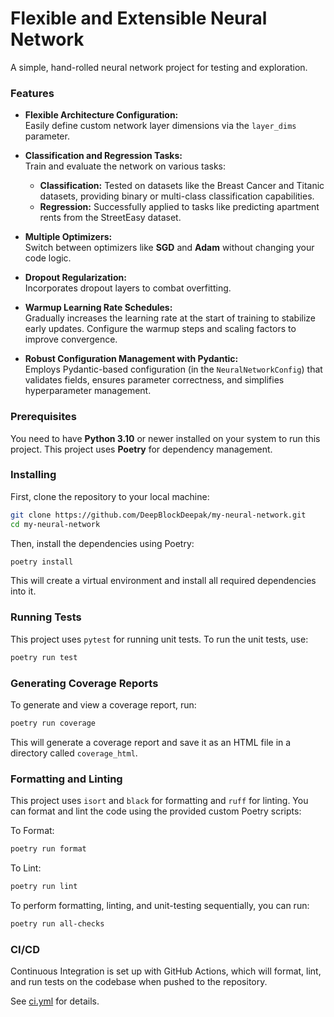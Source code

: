 # Flexible and Extensible Neural Network

A simple, hand-rolled neural network project for testing and exploration.

### Features

- **Flexible Architecture Configuration:**  
  Easily define custom network layer dimensions via the `layer_dims` parameter.

- **Classification and Regression Tasks:**  
  Train and evaluate the network on various tasks:
  - **Classification:** Tested on datasets like the Breast Cancer and Titanic datasets, providing binary or multi-class classification capabilities.
  - **Regression:** Successfully applied to tasks like predicting apartment rents from the StreetEasy dataset.

- **Multiple Optimizers:**  
  Switch between optimizers like **SGD** and **Adam** without changing your code logic.

- **Dropout Regularization:**  
  Incorporates dropout layers to combat overfitting.

- **Warmup Learning Rate Schedules:**  
  Gradually increases the learning rate at the start of training to stabilize early updates. Configure the warmup steps and scaling factors to improve convergence.

- **Robust Configuration Management with Pydantic:**  
  Employs Pydantic-based configuration (in the `NeuralNetworkConfig`) that validates fields, ensures parameter correctness, and simplifies hyperparameter management.
  

### Prerequisites

You need to have **Python 3.10** or newer installed on your system to run this project. This project uses **Poetry** for dependency management.

### Installing

First, clone the repository to your local machine:

```bash
git clone https://github.com/DeepBlockDeepak/my-neural-network.git
cd my-neural-network
```

Then, install the dependencies using Poetry:
```bash
poetry install
```
This will create a virtual environment and install all required dependencies into it.

### Running Tests
This project uses `pytest` for running unit tests. To run the unit tests, use:
```bash
poetry run test
```

### Generating Coverage Reports
To generate and view a coverage report, run:
```bash
poetry run coverage
```
This will generate a coverage report and save it as an HTML file in a directory called `coverage_html`. 

### Formatting and Linting
This project uses `isort` and `black` for formatting and `ruff` for linting. You can format and lint the code using the provided custom Poetry scripts:

To Format:
```bash
poetry run format
```
To Lint:
```bash
poetry run lint
```

To perform formatting, linting, and unit-testing sequentially, you can run:
```bash
poetry run all-checks
```

### CI/CD
Continuous Integration is set up with GitHub Actions, which will format, lint, and run tests on the codebase when pushed to the repository.

See [ci.yml](./.github/workflows/ci.yml) for details.
